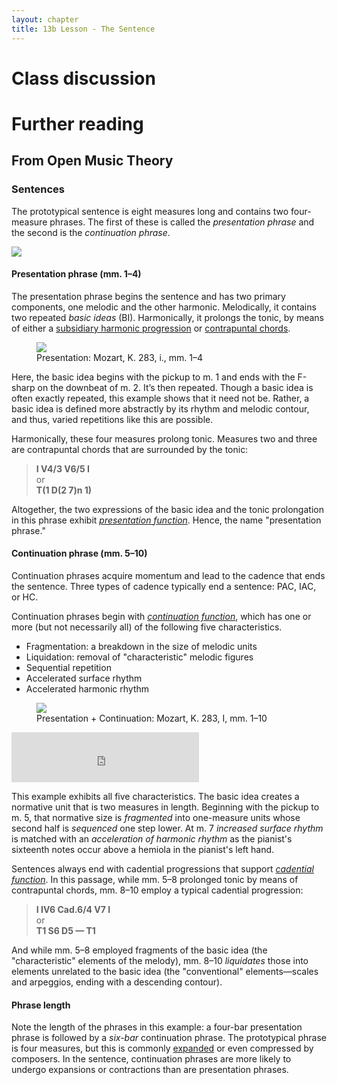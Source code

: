 ```yaml
---
layout: chapter
title: 13b Lesson - The Sentence
---
```


# Class discussion

# Further reading

## From Open Music Theory

### Sentences

The prototypical sentence is eight measures long and contains two four-measure phrases. The first of these is called the *presentation phrase* and the second is the *continuation phrase*.

<img src="images/ClassicalThemes/sentence.svg" >

#### Presentation phrase (mm. 1–4)

The presentation phrase begins the sentence and has two primary components, one melodic and the other harmonic. Melodically, it contains two repeated *basic ideas* (BI). Harmonically, it prolongs the tonic, by means of either a [subsidiary harmonic progression](harmonicSyntax2.html#subsidiary-harmonic-progressions") or [contrapuntal chords](harmonicSyntax2.html#contrapuntal-prolongation--passing-chord).

<figure>	
  <img src="images/form/k283-presentation.png">
  <figcaption>Presentation: Mozart, K. 283, i., mm. 1–4</figcaption>
</figure>

Here, the basic idea begins with the pickup to m. 1 and ends with the F-sharp on the downbeat of m. 2. It’s then repeated. Though a basic idea is often exactly repeated, this example shows that it need not be. Rather, a basic idea is defined more abstractly by its rhythm and melodic contour, and thus, varied repetitions like this are possible.

Harmonically, these four measures prolong tonic. Measures two and three are contrapuntal chords that are surrounded by the tonic:

> **I V4/3 V6/5 I**  
or  
> **T(1 D(2 7)n 1)**

Altogether, the two expressions of the basic idea and the tonic prolongation in this phrase exhibit [*presentation function*](themeFunctions.html#presentation). Hence, the name "presentation phrase."

#### Continuation phrase (mm. 5–10)

Continuation phrases acquire momentum and lead to the cadence that ends the sentence. Three types of cadence typically end a sentence: PAC, IAC, or HC.

Continuation phrases begin with [*continuation function*](themeFunctions.html#continuation-function), which has one or more (but not necessarily all) of the following five characteristics.

- Fragmentation: a breakdown in the size of melodic units  
- Liquidation: removal of "characteristic" melodic figures  
- Sequential repetition
- Accelerated surface rhythm  
- Accelerated harmonic rhythm

<figure>	
  <img src="images/form/k283.png">
  <figcaption>Presentation + Continuation: Mozart, K. 283, I, mm. 1–10</figcaption>
</figure>

<iframe src="https://embed.spotify.com/?uri=spotify:track:1sknTFvB6zFOtSoyDcqM23" width="300" height="80" frameborder="0" allowtransparency="true"></iframe><br/>

This example exhibits all five characteristics. The basic idea creates a normative unit that is two measures in length. Beginning with the pickup to m. 5, that normative size is *fragmented* into one-measure units whose second half is *sequenced* one step lower. At m. 7 *increased surface rhythm* is matched with an *acceleration of harmonic rhythm* as the pianist's sixteenth notes occur above a hemiola in the pianist's left hand.

Sentences always end with cadential progressions that support [*cadential function*](themeFunctions.html#cadential-function). In this passage, while mm. 5–8 prolonged tonic by means of contrapuntal chords, mm. 8–10 employ a typical cadential progression:

> **I IV6 Cad.6/4 V7 I**  
or  
**T1 S6 D5 — T1**

And while mm. 5–8 employed fragments of the basic idea (the "characteristic" elements of the melody), mm. 8–10 *liquidates* those into elements unrelated to the basic idea (the "conventional" elements—scales and arpeggios, ending with a descending contour).

#### Phrase length

Note the length of the phrases in this example: a four-bar presentation phrase is followed by a *six-bar* continuation phrase. The prototypical phrase is four measures, but this is commonly [expanded](internalExpansions.html) or even compressed by composers. In the sentence, continuation phrases are more likely to undergo expansions or contractions than are presentation phrases.